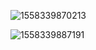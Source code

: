 ![1558339870213](C:\Users\hb-in\AppData\Roaming\Typora\typora-user-images\1558339870213.png)

![1558339887191](C:\Users\hb-in\AppData\Roaming\Typora\typora-user-images\1558339887191.png)